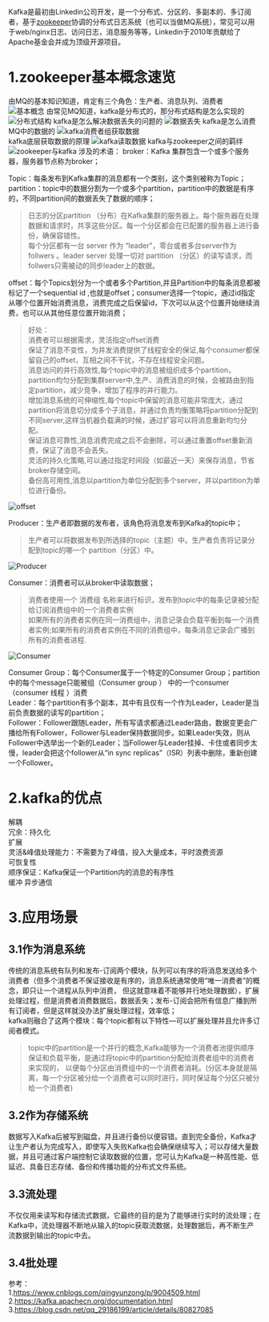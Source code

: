 Kafka是最初由Linkedin公司开发，是一个分布式、分区的、多副本的、多订阅者，基于[zookeeper](../ZooKeeper.md)协调的分布式日志系统（也可以当做MQ系统），常见可以用于web/nginx日志、访问日志，消息服务等等，Linkedin于2010年贡献给了Apache基金会并成为顶级开源项目。  


1.zookeeper基本概念速览
=  
由MQ的基本知识知道，肯定有三个角色：生产者、消息队列、消费者
![基本概念](../../../image/mq/kafka/kafka基本概念1.png)
由常见MQ知道，kafka是分布式的，那分布式结构是怎么实现的
![分布式结构](../../../image/mq/kafka/kafka集群.png)
kafka是怎么解决数据丢失的问题的
![数据丢失](../../../image/mq/kafka/kafka数据备份与持久化.png)
kafka是怎么消费MQ中的数据的
![kafka消费者组获取数据](../../../image/mq/kafka/kafka消费者组获取数据.png)  
kafka底层获取数据的原理
![kafka读取数据](../../../image/mq/kafka/kafka读取数据.png)
kafka与zookeeper之间的羁绊
![zookeeper与kafka](../../../image/mq/kafka/zookeeper与kafka.png)
涉及的术语：
broker：Kafka 集群包含一个或多个服务器，服务器节点称为broker；  

Topic：每条发布到Kafka集群的消息都有一个类别，这个类别被称为Topic；  
partition：topic中的数据分割为一个或多个partition，partition中的数据是有序的，不同partition间的数据丢失了数据的顺序；  
>日志的分区partition （分布）在Kafka集群的服务器上。每个服务器在处理数据和请求时，共享这些分区。每一个分区都会在已配置的服务器上进行备份，确保容错性。  
>每个分区都有一台 server 作为 “leader”，零台或者多台server作为 follwers 。leader server 处理一切对 partition （分区）的读写请求，而follwers只需被动的同步leader上的数据。  

offset：每个Topics划分为一个或者多个Partition,并且Partition中的每条消息都被标记了一个sequential id ,也就是offset；consumer选择一个topic，通过id指定从哪个位置开始消费消息，消费完成之后保留id，下次可以从这个位置开始继续消费，也可以从其他任意位置开始消费；  
>好处：  
>消费者可以根据需求，灵活指定offset消费  
>保证了消息不变性，为并发消费提供了线程安全的保证,每个consumer都保留自己的offset，互相之间不干扰，不存在线程安全问题。  
>消息访问的并行高效性,每个topic中的消息被组织成多个partition，partition均匀分配到集群server中,生产、消费消息的时候，会被路由到指定partition，减少竞争，增加了程序的并行能力。  
>增加消息系统的可伸缩性,每个topic中保留的消息可能非常庞大，通过partition将消息切分成多个子消息，并通过负责均衡策略将partition分配到不同server,这样当机器负载满的时候，通过扩容可以将消息重新均匀分配。  
>保证消息可靠性,消息消费完成之后不会删除，可以通过重置offset重新消费，保证了消息不会丢失。  
>灵活的持久化策略,可以通过指定时间段（如最近一天）来保存消息，节省broker存储空间。  
>备份高可用性,消息以partition为单位分配到多个server，并以partition为单位进行备份。  

![offset](../../../image/mq/kafka/offset.png "offset")  

Producer：生产者即数据的发布者，该角色将消息发布到Kafka的topic中；  
>生产者可以将数据发布到所选择的topic（主题）中。生产者负责将记录分配到topic的哪一个 partition（分区）中。  

![Producer](../../../image/mq/kafka/Producer.png "Producer") 

Consumer：消费者可以从broker中读取数据；  
>消费者使用一个 消费组 名称来进行标识，发布到topic中的每条记录被分配给订阅消费组中的一个消费者实例  
>如果所有的消费者实例在同一消费组中，消息记录会负载平衡到每一个消费者实例;如果所有的消费者实例在不同的消费组中，每条消息记录会广播到所有的消费者进程.   

![Consumer](../../../image/mq/kafka/Consumer.png "Consumer")  

Consumer Group：每个Consumer属于一个特定的Consumer Group；partition中的每个message只能被组（Consumer group ） 中的一个consumer（consumer 线程 ）消费  
Leader：每个partition有多个副本，其中有且仅有一个作为Leader，Leader是当前负责数据的读写的partition；  
Follower：Follower跟随Leader，所有写请求都通过Leader路由，数据变更会广播给所有Follower，Follower与Leader保持数据同步。如果Leader失效，则从Follower中选举出一个新的Leader；当Follower与Leader挂掉、卡住或者同步太慢，leader会把这个follower从“in sync replicas”（ISR）列表中删除，重新创建一个Follower。


2.kafka的优点
=  
解耦  
冗余：持久化  
扩展  
灵活&峰值处理能力：不需要为了峰值，投入大量成本，平时浪费资源  
可恢复性  
顺序保证：Kafka保证一个Partition内的消息的有序性  
缓冲
异步通信

3.应用场景
=
3.1作为消息系统
-  
传统的消息系统有队列和发布-订阅两个模块，队列可以有序的将消息发送给多个消费者（但多个消费者不保证接收是有序的，消息系统通常使用“唯一消费者”的概念，即只让一个进程从队列中消费， 但这就意味着不能够并行地处理数据），扩展处理过程，但是消费者消费数据后，数据丢失；发布-订阅会把所有信息广播到所有订阅者，但是这样就没办法扩展处理过程，效率低；  
kafka则融合了这两个模块：每个topic都有以下特性—可以扩展处理并且允许多订阅者模式。
>topic中的partition是一个并行的概念,Kafka能够为一个消费者池提供顺序保证和负载平衡，是通过将topic中的partition分配给消费者组中的消费者来实现的， 以便每个分区由消费组中的一个消费者消耗。(分区本身就是隔离，每一个分区被分给一个消费者可以同时进行，同时保证每个分区只被分给一个消费者)  

3.2作为存储系统  
-  
数据写入Kafka后被写到磁盘，并且进行备份以便容错。直到完全备份，Kafka才让生产者认为完成写入，即使写入失败Kafka也会确保继续写入；可以存储大量数据，并且可通过客户端控制它读取数据的位置，您可认为Kafka是一种高性能、低延迟、具备日志存储、备份和传播功能的分布式文件系统。  

3.3流处理  
-  
不仅仅用来读写和存储流式数据，它最终的目的是为了能够进行实时的流处理；在Kafka中，流处理器不断地从输入的topic获取流数据，处理数据后，再不断生产流数据到输出的topic中去。  

3.4批处理  
-  














参考：  
1.https://www.cnblogs.com/qingyunzong/p/9004509.html
2.https://kafka.apachecn.org/documentation.html  
3.https://blog.csdn.net/qq_29186199/article/details/80827085